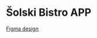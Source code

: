 # Šolski Bistro APP

[Figma design](https://www.figma.com/file/bMa75dc5N7neyYegzvDDbK/kroky.si?node-id=0%3A1)
